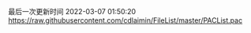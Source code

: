 最后一次更新时间 2022-03-07 01:50:20
https://raw.githubusercontent.com/cdlaimin/FileList/master/PACList.pac

